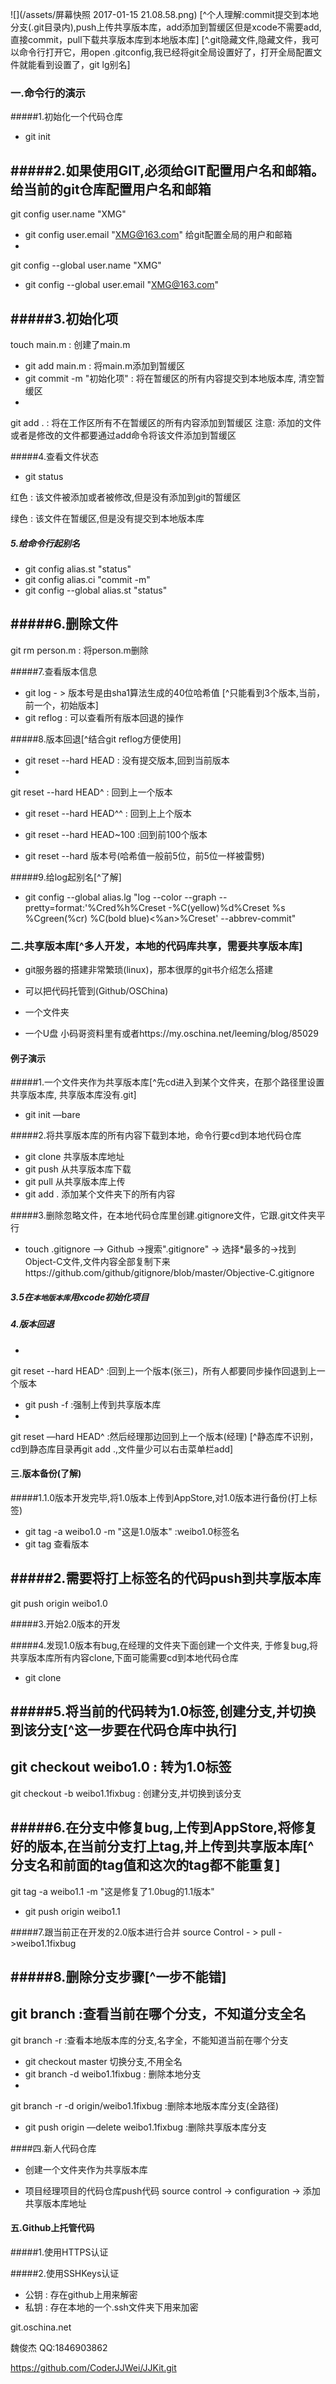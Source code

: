![](/assets/屏幕快照 2017-01-15 21.08.58.png)
[^个人理解:commit提交到本地分支(.git目录内),push上传共享版本库，add添加到暂缓区但是xcode不需要add,直接commit，pull下载共享版本库到本地版本库]
[^.git隐藏文件,隐藏文件，我可以命令行打开它，用open .gitconfig,我已经将git全局设置好了，打开全局配置文件就能看到设置了，git lg别名]
### 一.命令行的演示 
#####1.初始化一个代码仓库 
 - git init
 
#####2.如果使用GIT,必须给GIT配置用户名和邮箱。给当前的git仓库配置用户名和邮箱
- git config user.name "XMG"
- git config user.email "XMG@163.com"
给git配置全局的用户和邮箱
- git config --global user.name "XMG"
- git config --global user.email "XMG@163.com"

#####3.初始化项
 - touch main.m : 创建了main.m
 - git add main.m : 将main.m添加到暂缓区
 - git commit -m "初始化项" : 将在暂缓区的所有内容提交到本地版本库, 清空暂缓区
 - git add . : 将在工作区所有不在暂缓区的所有内容添加到暂缓区注意: 添加的文件或者是修改的文件都要通过add命令将该文件添加到暂缓区
 
#####4.查看文件状态
- git status

 红色 : 该文件被添加或者被修改,但是没有添加到git的暂缓区

 绿色 : 该文件在暂缓区,但是没有提交到本地版本库


##### 5.给命令行起别名
- git config alias.st "status"
- git config alias.ci "commit -m"
- git config --global alias.st "status"
 
#####6.删除文件
- git rm person.m : 将person.m删除

#####7.查看版本信息
- git log - > 版本号是由sha1算法生成的40位哈希值 [^只能看到3个版本,当前，前一个，初始版本]
- git reflog : 可以查看所有版本回退的操作

#####8.版本回退[^结合git reflog方便使用]
- git reset --hard HEAD : 没有提交版本,回到当前版本
- git reset --hard HEAD^ : 回到上一个版本 
- git reset --hard HEAD^^ : 回到上上个版本                   
- git reset --hard HEAD~100 :回到前100个版本
- git reset --hard 版本号(哈希值一般前5位，前5位一样被雷劈)


#####9.给log起别名[^了解]
- git config --global alias.lg "log --color --graph --pretty=format:'%Cred%h%Creset -%C(yellow)%d%Creset %s %Cgreen(%cr) %C(bold blue)<%an>%Creset' --abbrev-commit"

### 二.共享版本库[^多人开发，本地的代码库共享，需要共享版本库] 
- git服务器的搭建非常繁琐(linux)，那本很厚的git书介绍怎么搭建
- 可以把代码托管到(Github/OSChina)  
- 一个文件夹 
- 一个U盘 小码哥资料里有或者https://my.oschina.net/leeming/blog/85029

#### 例子演示
#####1.一个文件夹作为共享版本库[^先cd进入到某个文件夹，在那个路径里设置共享版本库, 共享版本库没有.git]
- git init —bare

#####2.将共享版本库的所有内容下载到本地，命令行要cd到本地代码仓库
- git clone 共享版本库地址
- git push 从共享版本库下载
- git pull 从共享版本库上传
- git add . 添加某个文件夹下的所有内容
#####3.删除忽略文件，在本地代码仓库里创建.gitignore文件，它跟.git文件夹平行
- touch .gitignore —> Github ->搜索".gitignore" -> 选择*最多的->找到 Object-C文件,文件内容全部复制下来https://github.com/github/gitignore/blob/master/Objective-C.gitignore

##### 3.5在`本地版本库`用xcode初始化项目

##### 4.版本回退
- git reset --hard HEAD^ :回到上一个版本(张三)，所有人都要同步操作回退到上一个版本
- git push -f :强制上传到共享版本库
- git reset —hard HEAD^ :然后经理那边回到上一个版本(经理)
[^静态库不识别，cd到静态库目录再git add .,文件量少可以右击菜单栏add]

#### 三.版本备份(了解)

#####1.1.0版本开发完毕,将1.0版本上传到AppStore,对1.0版本进行备份(打上标签)
- git tag -a weibo1.0 -m "这是1.0版本"  :weibo1.0标签名
- git tag 查看版本

#####2.需要将打上标签名的代码push到共享版本库
- git push origin weibo1.0
 
#####3.开始2.0版本的开发

#####4.发现1.0版本有bug,在经理的文件夹下面创建一个文件夹, 于修复bug,将共享版本库所有内容clone,下面可能需要cd到本地代码仓库
 - git clone
 
#####5.将当前的代码转为1.0标签,创建分支,并切换到该分支[^这一步要在代码仓库中执行]
 - git checkout weibo1.0 : 转为1.0标签
 - git checkout -b weibo1.1fixbug : 创建分支,并切换到该分支
                   
#####6.在分支中修复bug,上传到AppStore,将修复好的版本,在当前分支打上tag,并上传到共享版本库[^分支名和前面的tag值和这次的tag都不能重复]
- git tag -a weibo1.1 -m "这是修复了1.0bug的1.1版本"
- git push origin weibo1.1

#####7.跟当前正在开发的2.0版本进行合并
 source Control - > pull ->weibo1.1fixbug
 
#####8.删除分支步骤[^一步不能错]
- git branch :查看当前在哪个分支，不知道分支全名
- git branch -r :查看本地版本库的分支,名字全，不能知道当前在哪个分支
- git checkout master 切换分支,不用全名
- git branch -d weibo1.1fixbug : 删除本地分支
- git branch -r -d origin/weibo1.1fixbug :删除本地版本库分支(全路径) 
- git push origin —delete weibo1.1fixbug :删除共享版本库分支

####四.新人代码仓库
- 创建一个文件夹作为共享版本库 
- 项目经理项目的代码仓库push代码 source control -> configuration -> 添加共享版本库地址

####  五.Github上托管代码
#####1.使用HTTPS认证

#####2.使用SSHKeys认证
- 公钥 : 存在github上用来解密
- 私钥 : 存在本地的一个.ssh文件夹下用来加密
git.oschina.net

魏俊杰QQ:1846903862 

https://github.com/CoderJJWei/JJKit.git   
      